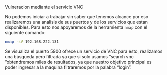 Vulneracion mediante el servicio VNC

No podemos iniciar a trabajar sin saber que tenemos alcance por eso realizaremos una analisis de sus puertos y de los servicios que estan disponibles.
Para esto nos apoyaremos de la herramienta `nmap` con el siguiente comando:

```bash
nmap -sV 192.168.222.131 
```



Se visualiza el puerto 5900 ofrece un servicio de VNC para esto, realizamos una búsqueda pero filtrada ya que si solo usamos “search vnc ”obtendremos miles de resultados, ya que nuestro objetivo principal es poder ingresar a la maquina filtraremos por la palabra “login”.
